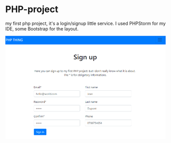 # PHP-project
my first php project, it's a login/signup little service.
I used PHPStorm for my IDE, some Bootstrap for the layout.

![php gif](php.gif)